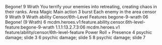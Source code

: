 <ability>
  <name>Begone!</name>
  <cost>9 Wrath</cost>
  <flavor>You terrify your enemies into retreating, creating chaos in their ranks.</flavor>
  <keywords>
    <keyword>Area</keyword>
    <keyword>Magic</keyword>
  </keywords>
  <type>Main action</type>
  <distance>3 burst</distance>
  <target>Each enemy in the area</target>
  <metadata>
    <class>censor</class>
    <cost>9 Wrath</cost>
    <cost_amount>9</cost_amount>
    <cost_resource>Wrath</cost_resource>
    <feature_type>ability</feature_type>
    <file_dpath>Censor/6th-Level Features</file_dpath>
    <item_id>begone-9-wrath</item_id>
    <item_index>06</item_index>
    <item_name>Begone! (9 Wrath)</item_name>
    <level>6</level>
    <scc>mcdm.heroes.v1:feature.ability.censor.6th-level-feature:begone-9-wrath</scc>
    <scdc>1.1.1:13.2.7.3:06</scdc>
    <source>mcdm.heroes.v1</source>
    <type>feature/ability/censor/6th-level-feature</type>
  </metadata>
  <effects>
    <effect type="roll">
      <roll>Power Roll + Presence</roll>
      <t1>4 psychic damage; slide 3</t1>
      <t2>6 psychic damage; slide 5</t2>
      <t3>8 psychic damage; slide 7</t3>
    </effect>
  </effects>
</ability>

